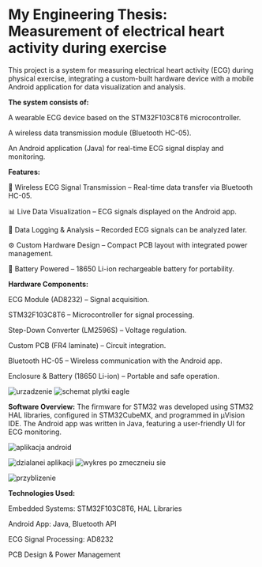 # My Engineering Thesis: Measurement of electrical heart activity during exercise

This project is a system for measuring electrical heart activity (ECG) during physical exercise, integrating a custom-built hardware device with a mobile Android application for data visualization and analysis.




**The system consists of:**

A wearable ECG device based on the STM32F103C8T6 microcontroller.

A wireless data transmission module (Bluetooth HC-05).

An Android application (Java) for real-time ECG signal display and monitoring.


**Features:**

📡 Wireless ECG Signal Transmission – Real-time data transfer via Bluetooth HC-05.

📊 Live Data Visualization – ECG signals displayed on the Android app.

📁 Data Logging & Analysis – Recorded ECG signals can be analyzed later.

⚙️ Custom Hardware Design – Compact PCB layout with integrated power management.

🔋 Battery Powered – 18650 Li-ion rechargeable battery for portability.

**Hardware Components:**

ECG Module (AD8232) – Signal acquisition.

STM32F103C8T6 – Microcontroller for signal processing.

Step-Down Converter (LM2596S) – Voltage regulation.

Custom PCB (FR4 laminate) – Circuit integration.

Bluetooth HC-05 – Wireless communication with the Android app.

Enclosure & Battery (18650 Li-ion) – Portable and safe operation.

![urzadzenie](https://github.com/user-attachments/assets/4fc39b81-2282-4e9c-93d8-005999a522c4)
![schemat plytki eagle](https://github.com/user-attachments/assets/cd961f95-cfa7-486a-8e71-90346545d6c2)




**Software Overview:**
The firmware for STM32 was developed using STM32 HAL libraries, configured in STM32CubeMX, and programmed in µVision IDE. The Android app was written in Java, featuring a user-friendly UI for ECG monitoring.

![aplikacja android](https://github.com/user-attachments/assets/ee9b7ff4-aca4-480d-a5df-7c95a6143b06)

![dzialanei aplikacji](https://github.com/user-attachments/assets/d1d64458-543f-48b8-873b-e13a94cbc03e)
![wykres po zmeczneiu sie ](https://github.com/user-attachments/assets/86437f06-be0d-4758-9e53-f8d7c268fcc5)

![przyblizenie](https://github.com/user-attachments/assets/c12b703b-3c4a-4611-9f1d-a756b3e685b5)

**Technologies Used:**

Embedded Systems: STM32F103C8T6, HAL Libraries

Android App: Java, Bluetooth API

ECG Signal Processing: AD8232

PCB Design & Power Management
